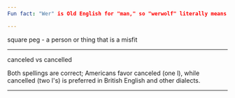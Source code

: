 ```yaml
---
Fun fact: "Wer" is Old English for "man," so "werwolf" literally means "man-wolf". "Wif" is Old English for woman and the words "wife" and "woman" (from ""wifman") are both derived from it. So calling a female werwolf a wifewolf actually makes a lot of sense.

---
```

square peg - a person or thing that is a misfit

---
canceled vs cancelled

Both spellings are correct; Americans favor canceled (one l), while cancelled (two l's) is preferred in British English and other dialects.

---
